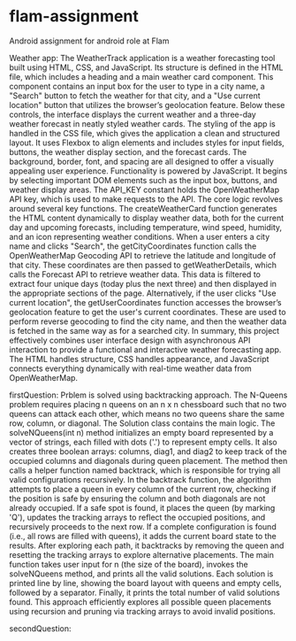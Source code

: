 # flam-assignment
Android assignment for android role at Flam

Weather app:
The WeatherTrack application is a weather forecasting tool built using HTML, CSS, and JavaScript. Its structure is defined in the HTML file, which includes a heading and a main weather card component. This component contains an input box for the user to type in a city name, a "Search" button to fetch the weather for that city, and a "Use current location" button that utilizes the browser’s geolocation feature. Below these controls, the interface displays the current weather and a three-day weather forecast in neatly styled weather cards.
The styling of the app is handled in the CSS file, which gives the application a clean and structured layout. It uses Flexbox to align elements and includes styles for input fields, buttons, the weather display section, and the forecast cards. The background, border, font, and spacing are all designed to offer a visually appealing user experience.
Functionality is powered by JavaScript. It begins by selecting important DOM elements such as the input box, buttons, and weather display areas. The API_KEY constant holds the OpenWeatherMap API key, which is used to make requests to the API. The core logic revolves around several key functions. The createWeatherCard function generates the HTML content dynamically to display weather data, both for the current day and upcoming forecasts, including temperature, wind speed, humidity, and an icon representing weather conditions.
When a user enters a city name and clicks "Search", the getCityCoordinates function calls the OpenWeatherMap Geocoding API to retrieve the latitude and longitude of that city. These coordinates are then passed to getWeatherDetails, which calls the Forecast API to retrieve weather data. This data is filtered to extract four unique days (today plus the next three) and then displayed in the appropriate sections of the page.
Alternatively, if the user clicks "Use current location", the getUserCoordinates function accesses the browser’s geolocation feature to get the user's current coordinates. These are used to perform reverse geocoding to find the city name, and then the weather data is fetched in the same way as for a searched city.
In summary, this project effectively combines user interface design with asynchronous API interaction to provide a functional and interactive weather forecasting app. The HTML handles structure, CSS handles appearance, and JavaScript connects everything dynamically with real-time weather data from OpenWeatherMap.

firstQuestion:
Prblem is solved using backtracking approach. The N-Queens problem requires placing n queens on an n x n chessboard such that no two queens can attack each other, which means no two queens share the same row, column, or diagonal. The Solution class contains the main logic. The solveNQueens(int n) method initializes an empty board represented by a vector of strings, each filled with dots ('.') to represent empty cells. It also creates three boolean arrays: columns, diag1, and diag2 to keep track of the occupied columns and diagonals during queen placement. The method then calls a helper function named backtrack, which is responsible for trying all valid configurations recursively.
In the backtrack function, the algorithm attempts to place a queen in every column of the current row, checking if the position is safe by ensuring the column and both diagonals are not already occupied. If a safe spot is found, it places the queen (by marking 'Q'), updates the tracking arrays to reflect the occupied positions, and recursively proceeds to the next row. If a complete configuration is found (i.e., all rows are filled with queens), it adds the current board state to the results. After exploring each path, it backtracks by removing the queen and resetting the tracking arrays to explore alternative placements.
The main function takes user input for n (the size of the board), invokes the solveNQueens method, and prints all the valid solutions. Each solution is printed line by line, showing the board layout with queens and empty cells, followed by a separator. Finally, it prints the total number of valid solutions found. This approach efficiently explores all possible queen placements using recursion and pruning via tracking arrays to avoid invalid positions.

secondQuestion:
